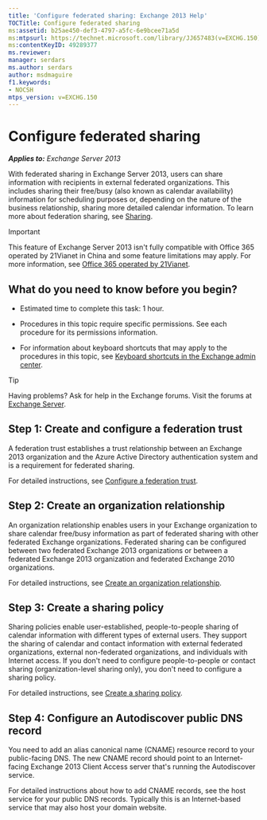 ```yaml
---
title: 'Configure federated sharing: Exchange 2013 Help'
TOCTitle: Configure federated sharing
ms:assetid: b25ae450-def3-4797-a5fc-6e9bcee71a5d
ms:mtpsurl: https://technet.microsoft.com/library/JJ657483(v=EXCHG.150)
ms:contentKeyID: 49289377
ms.reviewer: 
manager: serdars
ms.author: serdars
author: msdmaguire
f1.keywords:
- NOCSH
mtps_version: v=EXCHG.150
---
```


# Configure federated sharing

_**Applies to:** Exchange Server 2013_

With federated sharing in Exchange Server 2013, users can share information with recipients in external federated organizations. This includes sharing their free/busy (also known as calendar availability) information for scheduling purposes or, depending on the nature of the business relationship, sharing more detailed calendar information. To learn more about federation sharing, see [Sharing](sharing-exchange-2013-help.md).

> [!IMPORTANT]
> This feature of Exchange Server 2013 isn't fully compatible with Office 365 operated by 21Vianet in China and some feature limitations may apply. For more information, see [Office 365 operated by 21Vianet](/microsoft-365/admin/services-in-china/services-in-china).

## What do you need to know before you begin?

- Estimated time to complete this task: 1 hour.

- Procedures in this topic require specific permissions. See each procedure for its permissions information.

- For information about keyboard shortcuts that may apply to the procedures in this topic, see [Keyboard shortcuts in the Exchange admin center](keyboard-shortcuts-in-the-exchange-admin-center-2013-help.md).

> [!TIP]
> Having problems? Ask for help in the Exchange forums. Visit the forums at [Exchange Server](https://social.technet.microsoft.com/forums/office/home?category=exchangeserver).

## Step 1: Create and configure a federation trust

A federation trust establishes a trust relationship between an Exchange 2013 organization and the Azure Active Directory authentication system and is a requirement for federated sharing.

For detailed instructions, see [Configure a federation trust](configure-a-federation-trust-exchange-2013-help.md).

## Step 2: Create an organization relationship

An organization relationship enables users in your Exchange organization to share calendar free/busy information as part of federated sharing with other federated Exchange organizations. Federated sharing can be configured between two federated Exchange 2013 organizations or between a federated Exchange 2013 organization and federated Exchange 2010 organizations.

For detailed instructions, see [Create an organization relationship](create-an-organization-relationship-exchange-2013-help.md).

## Step 3: Create a sharing policy

Sharing policies enable user-established, people-to-people sharing of calendar information with different types of external users. They support the sharing of calendar and contact information with external federated organizations, external non-federated organizations, and individuals with Internet access. If you don't need to configure people-to-people or contact sharing (organization-level sharing only), you don't need to configure a sharing policy.

For detailed instructions, see [Create a sharing policy](create-a-sharing-policy-exchange-2013-help.md).

## Step 4: Configure an Autodiscover public DNS record

You need to add an alias canonical name (CNAME) resource record to your public-facing DNS. The new CNAME record should point to an Internet-facing Exchange 2013 Client Access server that's running the Autodiscover service.

For detailed instructions about how to add CNAME records, see the host service for your public DNS records. Typically this is an Internet-based service that may also host your domain website.